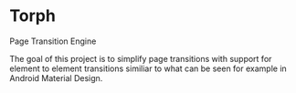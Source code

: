 # Torph
Page Transition Engine

The goal of this project is to simplify page transitions with support for element to element
transitions similiar to what can be seen for example in Android Material Design.
